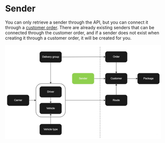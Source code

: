 # Sender

You can only retrieve a sender through the API, but you can connect it through a [customer order](customer_order.md). There are already existing senders that can be connected through the customer order, and if a sender does not exist when creating it through a customer order, it will be created for you.

![Sender](../images/flowchart_sender.jpg)
